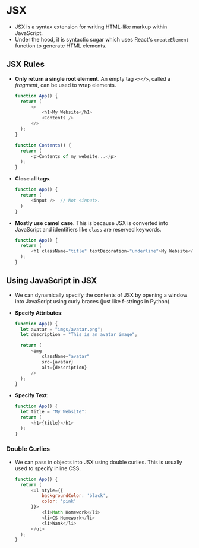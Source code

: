 # JSX

- JSX is a syntax extension for writing HTML-like markup within JavaScript.
- Under the hood, it is syntactic sugar which uses React's `createElement` function to generate HTML elements.

## JSX Rules

- **Only return a single root element**. An empty tag `<></>`, called a *fragment*, can be used to wrap elements.

  ```javascript
  function App() {
    return (
        <>
            <h1>My Website</h1>
            <Contents />
        </>
    );
  }

  function Contents() {
    return (
        <p>Contents of my website...</p>
    );
  }
  ```

- **Close all tags**.

  ```javascript
  function App() {
    return (
        <input />  // Not <input>.
    )
  }
  ```

- **Mostly use camel case.** This is because JSX is converted into JavaScript and identifiers like `class` are reserved keywords.

  ```javascript
  function App() {
    return (
        <h1 className="title" textDecoration="underline">My Website</h1>
    );
  }
  ```

## Using JavaScript in JSX

- We can dynamically specify the contents of JSX by opening a window into JavaScript using curly braces (just like f-strings in Python).
- **Specify Attributes**:

  ```javascript
  function App() {
    let avatar = "imgs/avatar.png";
    let description = "This is an avatar image";

    return (
        <img
            className="avatar"
            src={avatar}
            alt={description}
        />
    );
  }
  ```

- **Specify Text**:

  ```javascript
  function App() {
    let title = "My Website":
    return (
        <h1>{title}</h1>
    );
  }
  ```

### Double Curlies

- We can pass in objects into JSX using double curlies. This is usually used to specify inline CSS.

  ```javascript
  function App() {
    return (
        <ul style={{
            backgroundColor: 'black',
            color: 'pink'
        }}>
            <li>Math Homework</li>
            <li>CS Homework</li>
            <li>Wank</li>
        </ul>
    );
  }
  ```
